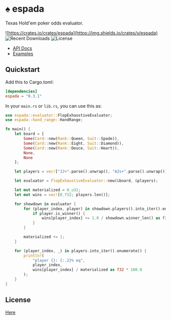 # ♠️ espada

Texas Hold'em poker odds evaluator.

![https://crates.io/crates/espada](https://img.shields.io/crates/v/espada) ![Recent Downloads](https://img.shields.io/crates/dr/espada) ![License](https://img.shields.io/crates/l/espada/0.1.0)

- [API Docs](https://docs.rs/espada/latest/espada/)
- [Examples](/examples)

## Quickstart

Add this to Cargo.toml:

```toml
[dependencies]
espada = "0.3.1"
```

In your `main.rs` or `lib.rs`, you can use this as:

```rust
use espada::evaluator::FlopExhaustiveEvaluator;
use espada::hand_range::HandRange;

fn main() {
    let board = [
        Some(Card::new(Rank::Queen, Suit::Spade)),
        Some(Card::new(Rank::Eight, Suit::Diamond)),
        Some(Card::new(Rank::Deuce, Suit::Heart)),
        None,
        None
    ];

    let players = vec!["JJ+".parse().unwrap(), "A2s+".parse().unwrap()];

    let evaluator = FlopExhaustiveEvaluator::new(&board, &players);

    let mut materialized = 0_u32;
    let mut wins = vec![0_f32; players.len()];

    for showdown in evaluator {
        for (player_index, player) in showdown.players().into_iter().enumerate() {
            if player.is_winner() {
                wins[player_index] += 1.0 / showdown.winner_len() as f32
            }
        }

        materialized += 1;
    }

    for (player_index, _) in players.into_iter().enumerate() {
        println!(
            "player {}: {:.2}% eq",
            player_index,
            wins[player_index] / materialized as f32 * 100.0
        );
    }
}
```

## License

[Here](/LICENSE.txt)
